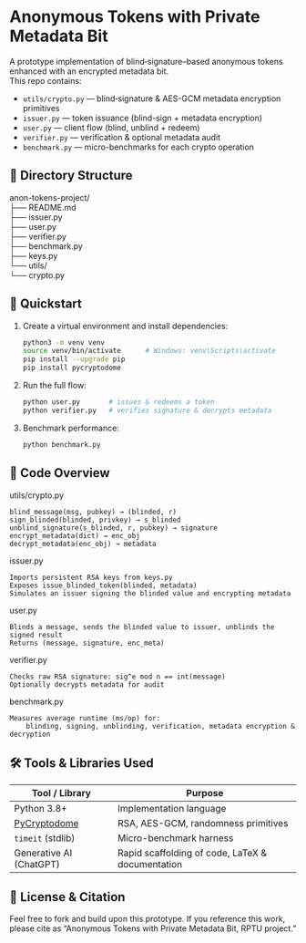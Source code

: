 # Anonymous Tokens with Private Metadata Bit

A prototype implementation of blind‐signature–based anonymous tokens enhanced with an encrypted metadata bit.  
This repo contains:
- `utils/crypto.py` — blind‐signature & AES-GCM metadata encryption primitives  
- `issuer.py`         — token issuance (blind-sign + metadata encryption)  
- `user.py`           — client flow (blind, unblind + redeem)  
- `verifier.py`       — verification & optional metadata audit  
- `benchmark.py`      — micro-benchmarks for each crypto operation  

## 📂 Directory Structure
anon-tokens-project/  
├── README.md  
├── issuer.py  
├── user.py  
├── verifier.py  
├── benchmark.py  
├── keys.py  
└── utils/  
└── crypto.py  


## 🚀 Quickstart

1. Create a virtual environment and install dependencies:
   ```bash
   python3 -m venv venv
   source venv/bin/activate      # Windows: venv\Scripts\activate
   pip install --upgrade pip
   pip install pycryptodome

2. Run the full flow:
    ```python
    python user.py       # issues & redeems a token
    python verifier.py   # verifies signature & decrypts metadata

3. Benchmark performance:
    ```python
    python benchmark.py

## 📖 Code Overview
utils/crypto.py

    blind_message(msg, pubkey) → (blinded, r)
    sign_blinded(blinded, privkey) → s_blinded
    unblind_signature(s_blinded, r, pubkey) → signature
    encrypt_metadata(dict) → enc_obj
    decrypt_metadata(enc_obj) → metadata

issuer.py

    Imports persistent RSA keys from keys.py
    Exposes issue_blinded_token(blinded, metadata)
    Simulates an issuer signing the blinded value and encrypting metadata

user.py

    Blinds a message, sends the blinded value to issuer, unblinds the signed result
    Returns (message, signature, enc_meta)

verifier.py

    Checks raw RSA signature: sig^e mod n == int(message)
    Optionally decrypts metadata for audit

benchmark.py

    Measures average runtime (ms/op) for:
        blinding, signing, unblinding, verification, metadata encryption & decryption

## 🛠 Tools & Libraries Used
| Tool / Library                                      | Purpose                                          |
| --------------------------------------------------- | ------------------------------------------------ |
| Python 3.8+                                         | Implementation language                          |
| [PyCryptodome](https://pycryptodome.readthedocs.io) | RSA, AES-GCM, randomness primitives              |
| `timeit` (stdlib)                                   | Micro-benchmark harness                          |
| Generative AI (ChatGPT)                             | Rapid scaffolding of code, LaTeX & documentation |

## 📄 License & Citation
Feel free to fork and build upon this prototype. If you reference this work, please cite as “Anonymous Tokens with Private Metadata Bit, RPTU project.”